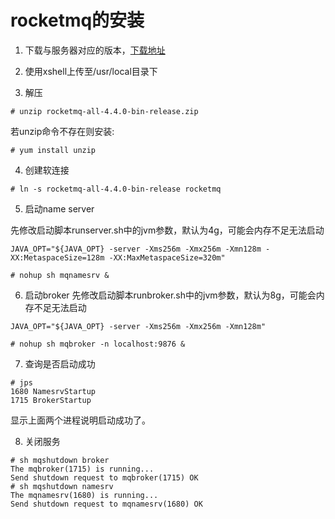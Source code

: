 #  rocketmq的安装

1. 下载与服务器对应的版本，[下载地址](http://rocketmq.apache.org/release_notes/release-notes-4.4.0/ "下载地址")

2. 使用xshell上传至/usr/local目录下

3. 解压
```
# unzip rocketmq-all-4.4.0-bin-release.zip 
```
若unzip命令不存在则安装:
```
# yum install unzip
```

4. 创建软连接
```
# ln -s rocketmq-all-4.4.0-bin-release rocketmq
```

5. 启动name server

先修改启动脚本runserver.sh中的jvm参数，默认为4g，可能会内存不足无法启动
```
JAVA_OPT="${JAVA_OPT} -server -Xms256m -Xmx256m -Xmn128m -XX:MetaspaceSize=128m -XX:MaxMetaspaceSize=320m"
```

```
# nohup sh mqnamesrv &
```

6. 启动broker
先修改启动脚本runbroker.sh中的jvm参数，默认为8g，可能会内存不足无法启动
```
JAVA_OPT="${JAVA_OPT} -server -Xms256m -Xmx256m -Xmn128m"
```

```
# nohup sh mqbroker -n localhost:9876 &
```

7. 查询是否启动成功
```
# jps
1680 NamesrvStartup
1715 BrokerStartup
```
显示上面两个进程说明启动成功了。

8. 关闭服务
```
# sh mqshutdown broker
The mqbroker(1715) is running...
Send shutdown request to mqbroker(1715) OK
# sh mqshutdown namesrv
The mqnamesrv(1680) is running...
Send shutdown request to mqnamesrv(1680) OK
```
